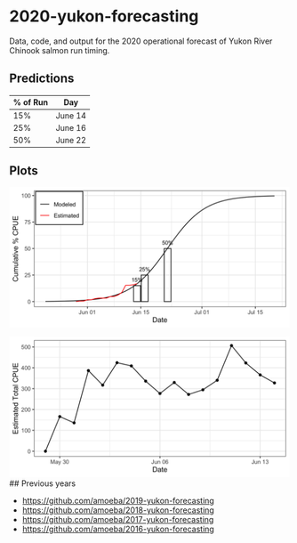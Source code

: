 2020-yukon-forecasting
======================

Data, code, and output for the 2020 operational forecast of Yukon River
Chinook salmon run timing.

Predictions
-----------

<table>
<thead>
<tr class="header">
<th>% of Run</th>
<th>Day</th>
</tr>
</thead>
<tbody>
<tr class="odd">
<td>15%</td>
<td>June 14</td>
</tr>
<tr class="even">
<td>25%</td>
<td>June 16</td>
</tr>
<tr class="odd">
<td>50%</td>
<td>June 22</td>
</tr>
</tbody>
</table>

Plots
-----

![](daily_forecast/figures/daily_forecast.png)

![](daily_forecast/figures/final_cpue.png) \#\# Previous years

-   <a href="https://github.com/amoeba/2019-yukon-forecasting" class="uri">https://github.com/amoeba/2019-yukon-forecasting</a>
-   <a href="https://github.com/amoeba/2018-yukon-forecasting" class="uri">https://github.com/amoeba/2018-yukon-forecasting</a>
-   <a href="https://github.com/amoeba/2017-yukon-forecasting" class="uri">https://github.com/amoeba/2017-yukon-forecasting</a>
-   <a href="https://github.com/amoeba/2016-yukon-forecasting" class="uri">https://github.com/amoeba/2016-yukon-forecasting</a>
